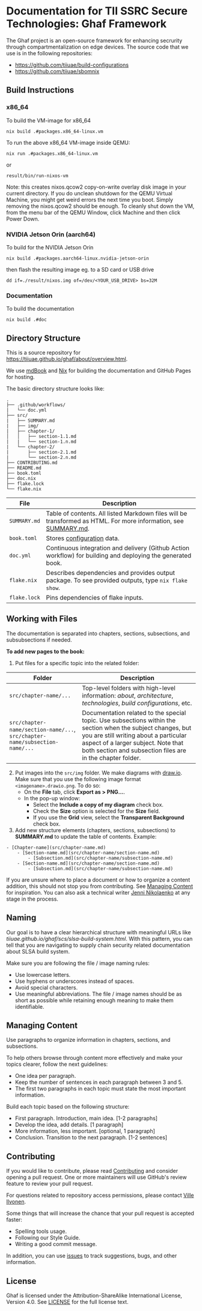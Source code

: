 # Documentation for TII SSRC Secure Technologies: Ghaf Framework

The Ghaf project is an open-source framework for enhancing secrurity through compartmentalization on edge devices. The source code that we use is in the following repositories:

* https://github.com/tiiuae/build-configurations
* https://github.com/tiiuae/sbomnix


## Build Instructions


### x86\_64

To build the VM-image for x86\_64

    nix build .#packages.x86_64-linux.vm

To run the above x86\_64 VM-image inside QEMU:

    nix run .#packages.x86_64-linux.vm

or

    result/bin/run-nixos-vm

Note: this creates nixos.qcow2 copy-on-write overlay disk image in your current directory. If you do unclean shutdown for the QEMU Virtual Machine, you might get weird errors the next time you boot. Simply removing the nixos.qcow2 should be enough. To cleanly shut down the VM, from the menu bar of the QEMU Window, click Machine and then click Power Down.


### NVIDIA Jetson Orin (aarch64)

To build for the NVIDIA Jetson Orin

    nix build .#packages.aarch64-linux.nvidia-jetson-orin

then flash the resulting image eg. to a SD card or USB drive

    dd if=./result/nixos.img of=/dev/<YOUR_USB_DRIVE> bs=32M


### Documentation

To build the documentation

    nix build .#doc


## Directory Structure

This is a source repository for https://tiiuae.github.io/ghaf/about/overview.html.

We use [mdBook](https://rust-lang.github.io/mdBook/index.html) and [Nix](https://nixos.org/manual/nix/stable/introduction.html) for building the documentation and GitHub Pages for hosting.

The basic directory structure looks like:

```
.
├── .github/workflows/
|   └── doc.yml
├── src/
|   ├── SUMMARY.md
|   ├── img/
|   ├── chapter-1/
│   │   ├── section-1.1.md
|   |   └── section-1.n.md
|   └── chapter-2/
|       ├── section-2.1.md
|   	└── section-2.n.md
├── CONTRIBUTING.md
├── README.md
├── book.toml
├── doc.nix
├── flake.lock
└── flake.nix 

```
| File | Description |
| -------- | ----------- |
| `SUMMARY.md` | Table of contents.  All listed Markdown files will be transformed as HTML. For more information, see [SUMMARY.md](https://rust-lang.github.io/mdBook/format/summary.html). |
| `book.toml` | Stores [configuration](https://rust-lang.github.io/mdBook/format/configuration/index.html) data. |
| `doc.yml` | Continuous integration and delivery (Github Action workflow) for building and deploying the generated book. |
| `flake.nix ` | Describes dependencies and provides output package. To see provided outputs, type `nix flake show`. |
| `flake.lock` | Pins dependencies of flake inputs. |


## Working with Files

The documentation is separated into chapters, sections, subsections, and subsubsections if needed.

**To add new pages to the book:**
1. Put files for a specific topic into the related folder:

| Folder | Description |
| --------- | ----------- |
| `src/chapter-name/...` | Top-level folders with high-level information: _about_, _architecture_, _technologies_, _build configurations_, etc.|
| `src/chapter-name/section-name/...`, `src/chapter-name/subsection-name/...` | Documentation related to the special topic. Use subsections within the section when the subject changes, but you are still writing about a particular aspect of a larger subject. Note that both section and subsection files are in the chapter folder. |

2. Put images into the `src/img` folder. We make diagrams with [draw.io](https://www.diagrams.net/). Make sure that you use the following image format `<imagename>.drawio.png`. To do so:
	* On the **File** tab, click **Export as > PNG...**.
	* In the pop-up window:
		* Select the **Include a copy of my diagram** check box.
		* Check the **Size** option is selected for the **Size** field.
		* If you use the **Grid** view, select the **Transparent Background** check box.
3. Add new structure elements (chapters, sections, subsections) to **SUMMARY.md** to update the table of contents. Example:
```
- [Chapter-name](src/chapter-name.md)
    - [Section-name.md](src/chapter-name/section-name.md)
        - [Subsection.md](src/chapter-name/subsection-name.md)
    - [Section-name.md](src/chapter-name/section-name.md)
        - [Subsection.md](src/chapter-name/subsection-name.md)
```

If you are unsure where to place a document or how to organize a content addition, this should not stop you from contributing. See [Managing Content](#-managing-content) for inspiration. You can also ask a technical writer [Jenni Nikolaenko](https://github.com/jenninikko) at any stage in the process.


## Naming

Our goal is to have a clear hierarchical structure with meaningful URLs like _tiiuae.github.io/ghaf/scs/slsa-build-system.html_. With this pattern, you can tell that you are navigating to supply chain security related documentation about SLSA build system. 

Make sure you are following the file / image naming rules:

* Use lowercase letters.
* Use hyphens or underscores instead of spaces.
* Avoid special characters.
* Use meaningful abbreviations. The file / image names should be as short as possible while retaining enough meaning to make them identifiable.


## Managing Content

Use paragraphs to organize information in chapters, sections, and subsections.

To help others browse through content more effectively and make your topics clearer, follow the next guidelines:

* One idea per paragraph.
* Keep the number of sentences in each paragraph between 3 and 5. 
* The first two paragraphs in each topic must state the most important information.

Build each topic based on the following structure:
* First paragraph. Introduction, main idea. [1-2 paragraphs]
* Develop the idea, add details. [1 paragraph]
* More information, less important. [optional, 1 paragraph]
* Conclusion. Transition to the next paragraph. [1-2 sentences]

[//]: # (Link to Style Guide.)
[//]: # (Link to Glossary.)


## Contributing

If you would like to contribute, please read [Contributing](CONTRIBUTING.md) and consider opening a pull request. One or more maintainers will use GitHub's review feature to review your pull request.

For questions related to repository access permissions, please contact [Ville Ilvonen](https://github.com/vilvo).

Some things that will increase the chance that your pull request is accepted faster:
* Spelling tools usage.
* Following our Style Guide.
* Writing a good commit message.

In addition, you can use [issues](https://github.com/tiiuae/ghaf/issues) to track suggestions, bugs, and other information.


## License

Ghaf is licensed under the Attribution-ShareAlike International License, Version 4.0. See [LICENSE](./LICENSE) for the full license text.
